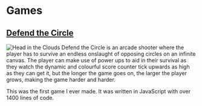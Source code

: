 # Games

## [Defend the Circle](https://seanstrain.github.io/Games/DefendTheCircle/defendthecircle "Defend the Circle")
![Head in the Clouds](/Images/HeadInTheClouds.gif)
Defend the Circle is an arcade shooter where the player has to survive an endless onslaught of opposing circles on an infinite canvas. The player can make use of power ups to aid in their survival as they watch the dynamic and colourful score counter tick upwards as high as they can get it, but the longer the game goes on, the larger the player grows, making the game harder and harder.

This was the first game I ever made. It was written in JavaScript with over 1400 lines of code.
